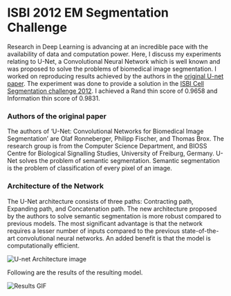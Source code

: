 
# ISBI 2012 EM Segmentation Challenge 

Research in Deep Learning is advancing at an incredible pace with the availability of data and computation power. Here, I discuss my experiments relating to U-Net, a Convolutional Neural Network which is well known and was proposed to solve the problems of biomedical image segmentation.
I worked on reproducing results achieved by the authors in the [original U-net paper](https://arxiv.org/abs/1505.04597). 
The experiment was done to provide a solution in the [ISBI Cell Segmentation challenge 2012](https://imagej.net/events/isbi-2012-segmentation-challenge#test-data). I achieved a Rand thin score of 0.9658 and Information thin score of 0.9831.

### Authors of the original paper
The authors of ‘U-Net: Convolutional Networks for Biomedical Image Segmentation’ are Olaf Ronneberger, Philipp Fischer, and Thomas Brox. The research group is from the Computer Science Department, and BIOSS Centre for Biological Signalling Studies, University of Freiburg, Germany.
U-Net solves the problem of semantic segmentation. Semantic segmentation is the problem of classification of every pixel of an image.

### Architecture of the Network

The U-Net architecture consists of three paths: Contracting path, Expanding path, and Concatenation path.
The new architecture proposed by the authors to solve semantic segmentation is more robust compared to previous models. The most significant advantage is that the network requires a lesser number of inputs compared to the previous state-of-the-art convolutional neural networks. An added benefit is that the model is computationally efficient.

![U-net Architecture image](https://github.com/pranjal-dave/EM-segmentation-challenge/blob/main/U-net.png)

Following are the results of the resulting model.

![Results GIF](https://github.com/pranjal-dave/EM-segmentation-challenge/blob/main/Challenge-ISBI-2012-Animation-Input-Labels.gif)
